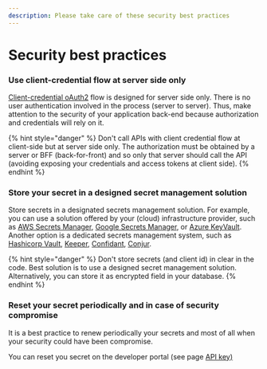 ```yaml
---
description: Please take care of these security best practices
---
```


# Security best practices

### Use client-credential flow at server side only

[Client-credential oAuth2](../api-reference/apis-common/authentication.md) flow  is designed for server side only. There is no user authentication involved in the process (server to server). Thus, make attention to the security of your application back-end because authorization and credentials will rely on it.&#x20;

{% hint style="danger" %}
Don't call APIs with client credential flow at client-side but at server side only. The authorization must be obtained by a server or BFF (back-for-front) and so only that server should call the API (avoiding exposing your credentials and access tokens at client side).
{% endhint %}

### Store your secret in a designed secret management solution

Store secrets in a designated secrets management solution. For example, you can use a solution offered by your (cloud) infrastructure provider, such as [AWS Secrets Manager](https://aws.amazon.com/secrets-manager/), [Google Secrets Manager](https://cloud.google.com/secret-manager), or [Azure KeyVault](https://azure.microsoft.com/nl-nl/services/key-vault/). Another option is a dedicated secrets management system, such as [Hashicorp Vault](https://www.vaultproject.io/), [Keeper](https://www.keepersecurity.com/), [Confidant](https://lyft.github.io/confidant/), [Conjur](https://www.conjur.org/).&#x20;

{% hint style="danger" %}
Don't store secrets (and client id) in clear in the code. Best solution is to use a designed secret management solution. Alternatively, you can store it as encrypted field in your database.
{% endhint %}

### Reset your secret periodically and in case of security compromise

It is a best practice to renew periodically your secrets and most of all when your security could have been compromise.

You can reset you secret on the developer portal (see page [API key)](../developers-docs/readme/api-key.md#4-reset-secret)
